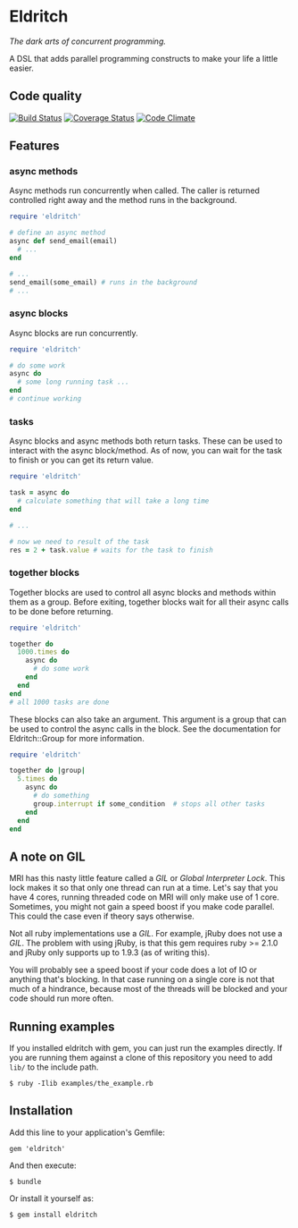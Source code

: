 Eldritch
========

_The dark arts of concurrent programming._

A DSL that adds parallel programming constructs to make your life a little easier.

Code quality
------------

[![Build Status](http://travis-ci.org/beraboris/eldritch.svg?branch=master)](http://travis-ci.org/beraboris/eldritch)
[![Coverage Status](http://coveralls.io/repos/beraboris/eldritch/badge.png)](http://coveralls.io/r/beraboris/eldritch)
[![Code Climate](http://codeclimate.com/github/beraboris/eldritch.png)](http://codeclimate.com/github/beraboris/eldritch)

Features
--------

### async methods

Async methods run concurrently when called. The caller is returned controlled right away and the method runs in the
background.

```ruby
require 'eldritch'

# define an async method
async def send_email(email)
  # ...
end

# ...
send_email(some_email) # runs in the background
# ...
```

### async blocks

Async blocks are run concurrently.

```ruby
require 'eldritch'

# do some work
async do
  # some long running task ...
end
# continue working
```

### tasks

Async blocks and async methods both return tasks. These can be used to interact with the async block/method. As of now,
you can wait for the task to finish or you can get its return value.

```ruby
require 'eldritch'

task = async do
  # calculate something that will take a long time
end

# ...

# now we need to result of the task
res = 2 + task.value # waits for the task to finish
```

### together blocks

Together blocks are used to control all async blocks and methods within them as a group. Before exiting, together blocks
wait for all their async calls to be done before returning.

```ruby
require 'eldritch'

together do
  1000.times do
    async do
      # do some work
    end
  end
end
# all 1000 tasks are done
```

These blocks can also take an argument. This argument is a group that can be used to control the async calls in the
block. See the documentation for Eldritch::Group for more information.

```ruby
require 'eldritch'

together do |group|
  5.times do
    async do
      # do something
      group.interrupt if some_condition  # stops all other tasks
    end
  end
end
```

A note on GIL
-------------

MRI has this nasty little feature called a _GIL_ or _Global Interpreter Lock_. This lock makes it so that only one
thread can run at a time. Let's say that you have 4 cores, running threaded code on MRI will only make use of 1 core.
Sometimes, you might not gain a speed boost if you make code parallel. This could the case even if theory says otherwise.

Not all ruby implementations use a _GIL_. For example, jRuby does not use a _GIL_. The problem with using jRuby, is that
this gem requires ruby >= 2.1.0 and jRuby only supports up to 1.9.3 (as of writing this).

You will probably see a speed boost if your code does a lot of IO or anything that's blocking. In that case running on a
single core is not that much of a hindrance, because most of the threads will be blocked and your code should run more
often.

Running examples
----------------

If you installed eldritch with gem, you can just run the examples directly. If you are running them against a clone of
this repository you need to add `lib/` to the include path.

    $ ruby -Ilib examples/the_example.rb

Installation
------------

Add this line to your application's Gemfile:

    gem 'eldritch'

And then execute:

    $ bundle

Or install it yourself as:

    $ gem install eldritch
